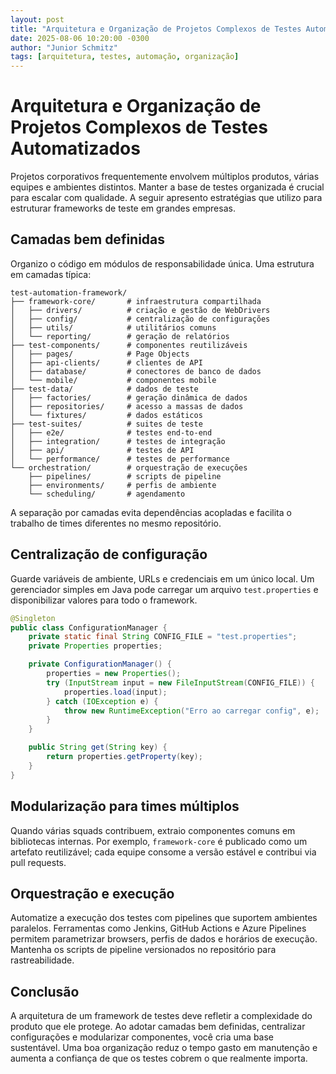 ```yaml
---
layout: post
title: "Arquitetura e Organização de Projetos Complexos de Testes Automatizados"
date: 2025-08-06 10:20:00 -0300
author: "Junior Schmitz"
tags: [arquitetura, testes, automação, organização]
---
```

# Arquitetura e Organização de Projetos Complexos de Testes Automatizados

Projetos corporativos frequentemente envolvem múltiplos produtos, várias equipes e ambientes distintos. Manter a base de testes organizada é crucial para escalar com qualidade. A seguir apresento estratégias que utilizo para estruturar frameworks de teste em grandes empresas.

## Camadas bem definidas

Organizo o código em módulos de responsabilidade única. Uma estrutura em camadas típica:

```
test-automation-framework/
├── framework-core/       # infraestrutura compartilhada
│   ├── drivers/          # criação e gestão de WebDrivers
│   ├── config/           # centralização de configurações
│   ├── utils/            # utilitários comuns
│   └── reporting/        # geração de relatórios
├── test-components/      # componentes reutilizáveis
│   ├── pages/            # Page Objects
│   ├── api-clients/      # clientes de API
│   ├── database/         # conectores de banco de dados
│   └── mobile/           # componentes mobile
├── test-data/            # dados de teste
│   ├── factories/        # geração dinâmica de dados
│   ├── repositories/     # acesso a massas de dados
│   └── fixtures/         # dados estáticos
├── test-suites/          # suites de teste
│   ├── e2e/              # testes end‑to‑end
│   ├── integration/      # testes de integração
│   ├── api/              # testes de API
│   └── performance/      # testes de performance
└── orchestration/        # orquestração de execuções
    ├── pipelines/        # scripts de pipeline
    ├── environments/     # perfis de ambiente
    └── scheduling/       # agendamento
```

A separação por camadas evita dependências acopladas e facilita o trabalho de times diferentes no mesmo repositório.

## Centralização de configuração

Guarde variáveis de ambiente, URLs e credenciais em um único local. Um gerenciador simples em Java pode carregar um arquivo `test.properties` e disponibilizar valores para todo o framework.

```java
@Singleton
public class ConfigurationManager {
    private static final String CONFIG_FILE = "test.properties";
    private Properties properties;

    private ConfigurationManager() {
        properties = new Properties();
        try (InputStream input = new FileInputStream(CONFIG_FILE)) {
            properties.load(input);
        } catch (IOException e) {
            throw new RuntimeException("Erro ao carregar config", e);
        }
    }

    public String get(String key) {
        return properties.getProperty(key);
    }
}
```

## Modularização para times múltiplos

Quando várias squads contribuem, extraio componentes comuns em bibliotecas internas. Por exemplo, `framework-core` é publicado como um artefato reutilizável; cada equipe consome a versão estável e contribui via pull requests.

## Orquestração e execução

Automatize a execução dos testes com pipelines que suportem ambientes paralelos. Ferramentas como Jenkins, GitHub Actions e Azure Pipelines permitem parametrizar browsers, perfis de dados e horários de execução. Mantenha os scripts de pipeline versionados no repositório para rastreabilidade.

## Conclusão

A arquitetura de um framework de testes deve refletir a complexidade do produto que ele protege. Ao adotar camadas bem definidas, centralizar configurações e modularizar componentes, você cria uma base sustentável. Uma boa organização reduz o tempo gasto em manutenção e aumenta a confiança de que os testes cobrem o que realmente importa.
